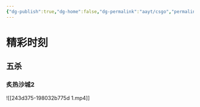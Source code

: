 ```yaml
---
{"dg-publish":true,"dg-home":false,"dg-permalink":"aayt/csgo","permalink":"/aayt/csgo/","dgPassFrontmatter":true}
---
```


# 精彩时刻
## 五杀
### 炙热沙城2
![[243d375-198032b775d 1.mp4]]
